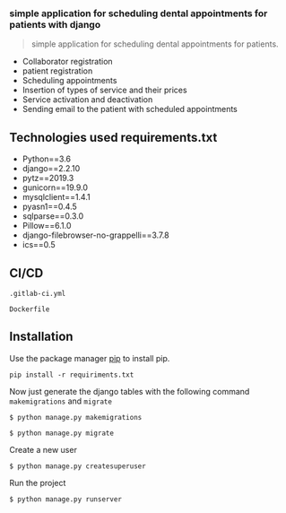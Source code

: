 ### simple application for scheduling dental appointments for patients with django ###

> simple application for scheduling dental appointments for patients.

- Collaborator registration
- patient registration
- Scheduling appointments
- Insertion of types of service and their prices
- Service activation and deactivation
- Sending email to the patient with scheduled appointments 

## Technologies used requirements.txt

- Python==3.6
- django==2.2.10
- pytz==2019.3
- gunicorn==19.9.0
- mysqlclient==1.4.1
- pyasn1==0.4.5
- sqlparse==0.3.0
- Pillow==6.1.0
- django-filebrowser-no-grappelli==3.7.8
- ics==0.5

## CI/CD

``` 
.gitlab-ci.yml 

Dockerfile 
```
    

## Installation

Use the package manager [pip](https://pip.pypa.io/en/stable/) to install pip.

```
pip install -r requiriments.txt
```
Now just generate the django tables with the following command ```makemigrations``` and ```migrate```

```
$ python manage.py makemigrations
```
```
$ python manage.py migrate
```
Create a new user

```
$ python manage.py createsuperuser
```
Run the project

```
$ python manage.py runserver
```

